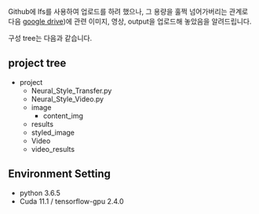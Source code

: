 Github에 lfs를 사용하여 업로드를 하려 했으나, 그 용량을 훌쩍 넘어가버리는 관계로 다음 [google drive](https://drive.google.com/drive/folders/1pL8aueKkh1-359w3qHndK1gNS_2WOEbv?usp=sharing))에 관련 이미지, 영상, output을 업로드해 놓았음을 알려드립니다.

구성 tree는 다음과 같습니다.
## project tree
- project
  - Neural_Style_Transfer.py
  - Neural_Style_Video.py
  - image
    - content_img
  - results   
  - styled_image
  - Video
  - video_results

## Environment Setting
- python 3.6.5  
- Cuda 11.1 / tensorflow-gpu 2.4.0
